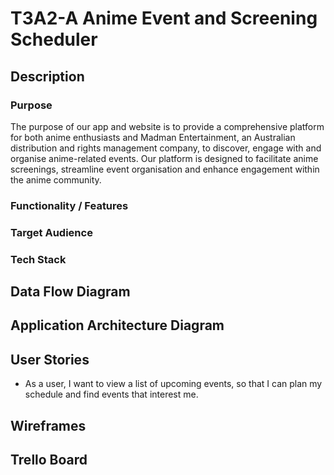 # T3A2-A Anime Event and Screening Scheduler

## Description

### Purpose

The purpose of our app and website is to provide a comprehensive platform for both anime enthusiasts and Madman Entertainment, an Australian distribution and rights management company, to discover, engage with and organise anime-related events. Our platform is designed to facilitate anime screenings, streamline event organisation and enhance engagement within the anime community.

### Functionality / Features

### Target Audience

### Tech Stack

## Data Flow Diagram

## Application Architecture Diagram

## User Stories

- As a user, I want to view a list of upcoming events, so that I can plan my schedule and find events that interest me.

## Wireframes

## Trello Board
